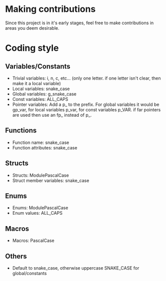 # Making contributions
Since this project is in it's early stages, feel free
to make contributions in areas you deem desirable. 

# Coding style
## Variables/Constants
- Trivial variables: i, n, c, etc... (only one letter. if one letter isn't clear, then make it a local variable)
- Local variables: snake_case
- Global variables: g_snake_case
- Const variables: ALL_CAPS
- Pointer variables: Add a p_ to the prefix. For global variables it would be gp_var, for local variables p_var, for const variables p_VAR. if far pointers are used then use an fp_ instead of p_.

## Functions
- Function name: snake_case
- Function attributes: snake_case

## Structs
- Structs: ModulePascalCase
- Struct member variables: snake_case

## Enums
- Enums: ModulePascalCase
- Enum values: ALL_CAPS

## Macros
- Macros: PascalCase

## Others
- Default to snake_case, otherwise uppercase SNAKE_CASE for global/constants
